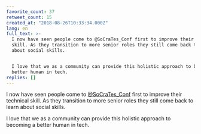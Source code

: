 ```yaml
---
favorite_count: 37
retweet_count: 15
created_at: "2018-08-26T10:33:34.000Z"
lang: en
full_text: >-
  I now have seen people come to @SoCraTes_Conf first to improve their technical
  skill. As they transition to more senior roles they still come back to learn
  about social skills. 


  I love that we as a community can provide this holistic approach to becoming a
  better human in tech.
replies: []
---
```


I now have seen people come to
[@SoCraTes_Conf](https://twitter.com/SoCraTes_Conf) first to improve their
technical skill. As they transition to more senior roles they still come back to
learn about social skills.

I love that we as a community can provide this holistic approach to becoming a
better human in tech.
